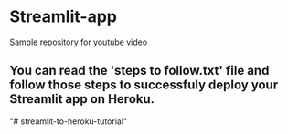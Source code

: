 # Streamlit-app
Sample repository for youtube video

<h2>You can read the 'steps to follow.txt' file and follow those steps to successfuly deploy your Streamlit app on Heroku. </h2>
"# streamlit-to-heroku-tutorial" 
